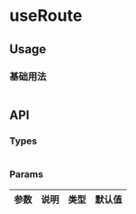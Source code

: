 # useRoute

## Usage
### 基础用法
```ts

```

## API
### Types
```ts

```

### Params
| 参数 | 说明 | 类型 | 默认值 |
|------|------|------|--------|
